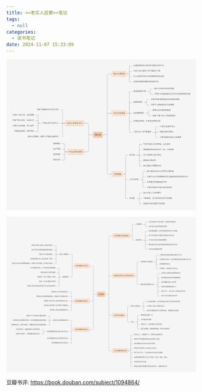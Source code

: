 ```yaml
---
title: <<老实人启蒙>>笔记
tags:
  - null
categories:
  - 读书笔记
date: 2024-11-07 15:33:09
---
```




![理论篇](老实人启蒙-笔记/CNKIG2x.png)

<!--more-->

![应用篇](老实人启蒙-笔记/7QJ7RNo.png)

豆瓣书评: https://book.douban.com/subject/1094864/
